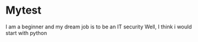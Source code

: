 # Mytest
I am a beginner and my dream job is to be an IT security
Well, I think i would start with python
